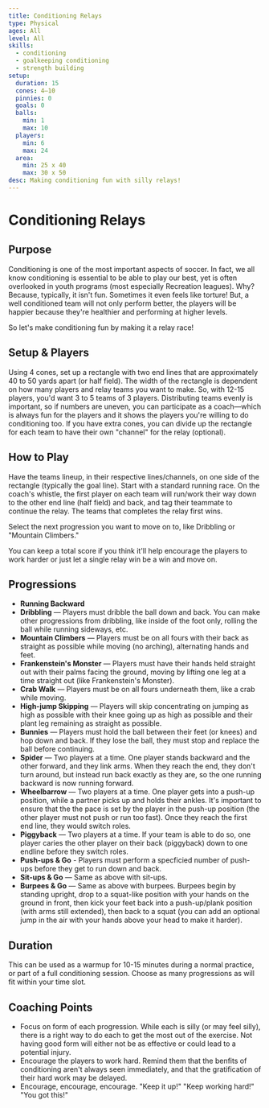 ```yaml
---
title: Conditioning Relays
type: Physical
ages: All
level: All
skills:
  - conditioning
  - goalkeeping conditioning
  - strength building
setup:
  duration: 15
  cones: 4–10
  pinnies: 0
  goals: 0
  balls:
    min: 1
    max: 10
  players:
    min: 6
    max: 24
  area:
    min: 25 x 40
    max: 30 x 50
desc: Making conditioning fun with silly relays!
---
```


# Conditioning Relays

## Purpose

Conditioning is one of the most important aspects of soccer. In fact, we all know conditioning is essential to be able to play our best, yet is often overlooked in youth programs (most especially Recreation leagues). Why? Because, typically, it isn't fun. Sometimes it even feels like torture! But, a well conditioned team will not only perform better, the players will be happier because they're healthier and performing at higher levels.

So let's make conditioning fun by making it a relay race!

## Setup & Players

Using 4 cones, set up a rectangle with two end lines that are approximately 40 to 50 yards apart (or half field). The width of the rectangle is dependent on how many players and relay teams you want to make. So, with 12-15 players, you'd want 3 to 5 teams of 3 players. Distributing teams evenly is important, so if numbers are uneven, you can participate as a coach—which is always fun for the players and it shows the players you're willing to do conditioning too. If you have extra cones, you can divide up the rectangle for each team to have their own "channel" for the relay (optional).

## How to Play

Have the teams lineup, in their respective lines/channels, on one side of the rectangle (typically the goal line). Start with a standard running race. On the coach's whistle, the first player on each team will run/work their way down to the other end line (half field) and back, and tag their teammate to continue the relay. The teams that completes the relay first wins.

Select the next progression you want to move on to, like Dribbling or "Mountain Climbers."

You can keep a total score if you think it'll help encourage the players to work harder or just let a single relay win be a win and move on.

## Progressions

- **Running Backward**
- **Dribbling** — Players must dribble the ball down and back. You can make other progressions from dribbling, like inside of the foot only, rolling the ball while running sideways, etc.
- **Mountain Climbers** — Players must be on all fours with their back as straight as possible while moving (no arching), alternating hands and feet.
- **Frankenstein's Monster** — Players must have their hands held straight out with their palms facing the ground, moving by lifting one leg at a time straight out (like Frankenstein's Monster).
- **Crab Walk** — Players must be on all fours underneath them, like a crab while moving.
- **High-jump Skipping** — Players will skip concentrating on jumping as high as possible with their knee going up as high as possible and their plant leg remaining as straight as possible.
- **Bunnies** — Players must hold the ball between their feet (or knees) and hop down and back. If they lose the ball, they must stop and replace the ball before continuing.
- **Spider** — Two players at a time. One player stands backward and the other forward, and they link arms. When they reach the end, they don't turn around, but instead run back exactly as they are, so the one running backward is now running forward.
- **Wheelbarrow** — Two players at a time. One player gets into a push-up position, while a partner picks up and holds their ankles. It's important to ensure that the the pace is set by the player in the push-up position (the other player must not push or run too fast). Once they reach the first end line, they would switch roles.
- **Piggyback** — Two players at a time. If your team is able to do so, one player caries the other player on their back (piggyback) down to one endline before they switch roles.
- **Push-ups & Go** - Players must perform a specficied number of push-ups before they get to run down and back.
- **Sit-ups & Go** — Same as above with sit-ups.
- **Burpees & Go** — Same as above with burpees. Burpees begin by standing upright, drop to a squat-like position with your hands on the ground in front, then kick your feet back into a push-up/plank position (with arms still extended), then back to a squat (you can add an optional jump in the air with your hands above your head to make it harder).

## Duration

This can be used as a warmup for 10-15 minutes during a normal practice, or part of a full conditioning session. Choose as many progressions as will fit within your time slot.

## Coaching Points

- Focus on form of each progression. While each is silly (or may feel silly), there is a right way to do each to get the most out of the exercise. Not having good form will either not be as effective or could lead to a potential injury.
- Encourage the players to work hard. Remind them that the benfits of conditioning aren't always seen immediately, and that the gratification of their hard work may be delayed.
- Encourage, encourage, encourage. "Keep it up!" "Keep working hard!" "You got this!"
